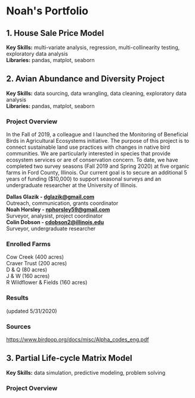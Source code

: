 # Noah's Portfolio

## 1. House Sale Price Model
**Key Skills:** multi-variate analysis, regression, multi-collinearity testing, exploratory data analysis<br />
**Libraries:** pandas, matplot, seaborn

## 2. Avian Abundance and Diversity Project 
**Key Skills:** data sourcing, data wrangling, data cleaning, exploratory data analysis<br />
**Libraries:** pandas, matplot, seaborn

### Project Overview
In the Fall of 2019, a colleague and I launched the Monitoring of Beneficial Birds in Agricultural Ecosystems initiative. The purpose of this project is to connect sustainable land use practices with changes in native bird communities. We are particularly interested in species that provide ecosystem services or are of conservation concern. To date, we have completed two survey seasons (Fall 2019 and Spring 2020) at five organic farms in Ford County, Illinois. Our current goal is to secure an additional 5 years of funding ($10,000) to support seasonal surveys and an undergraduate researcher at the University of Illinois.

**Dallas Glazik - dglazik@gmail.com**<br />
Outreach, communication, grants coordinator<br />
**Noah Horsley - nphorsley59@gmail.com**<br />
Surveyor, analysist, project coordinator<br />
**Colin Dobson - cdobson2@illinois.edu**<br />
Surveyor, undergraduate researcher

### Enrolled Farms
Cow Creek (400 acres)<br />
Craver Trust (200 acres)<br />
D & Q (80 acres)<br />
J & W (160 acres)<br />
R Wildflower & Fields (160 acres)

### Results 
(updated 5/31/2020)

### Sources
https://www.birdpop.org/docs/misc/Alpha_codes_eng.pdf

## 3. Partial Life-cycle Matrix Model
**Key Skills:** data simulation, predictive modeling, problem solving<br />

### Project Overview
